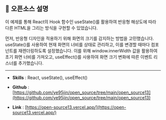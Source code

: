 ## 📜 오픈소스 설명

이 예제를 통해 React의 Hook 함수인 useState()를 활용하여 반응형 해상도에 따라 다른 HTML을 그리는 방식을 구현할 수 있었습니다.

먼저, 반응형 디자인을 적용하기 위해 화면의 크기를 감지하는 방법을 고민했습니다. useState()를 사용하여 현재 화면의 너비를 상태로 관리하고, 이를 변경할 때마다 컴포넌트를 재렌더링하도록 설정했습니다. 이를 위해 window.innerWidth 값을 활용하여 초기 화면 너비를 가져오고, useEffect()를 사용하여 화면 크기 변화에 따른 이벤트 리스너를 추가했습니다.

---

- **Skills** : React, useState(), useEffect()

- **Github** : [https://github.com/ye95jin/open_source/tree/main/open_source13](https://github.com/ye95jin/open_source/tree/main/open_source13)

- **Link** : [https://open-source13.vercel.app/](https://open-source13.vercel.app/)